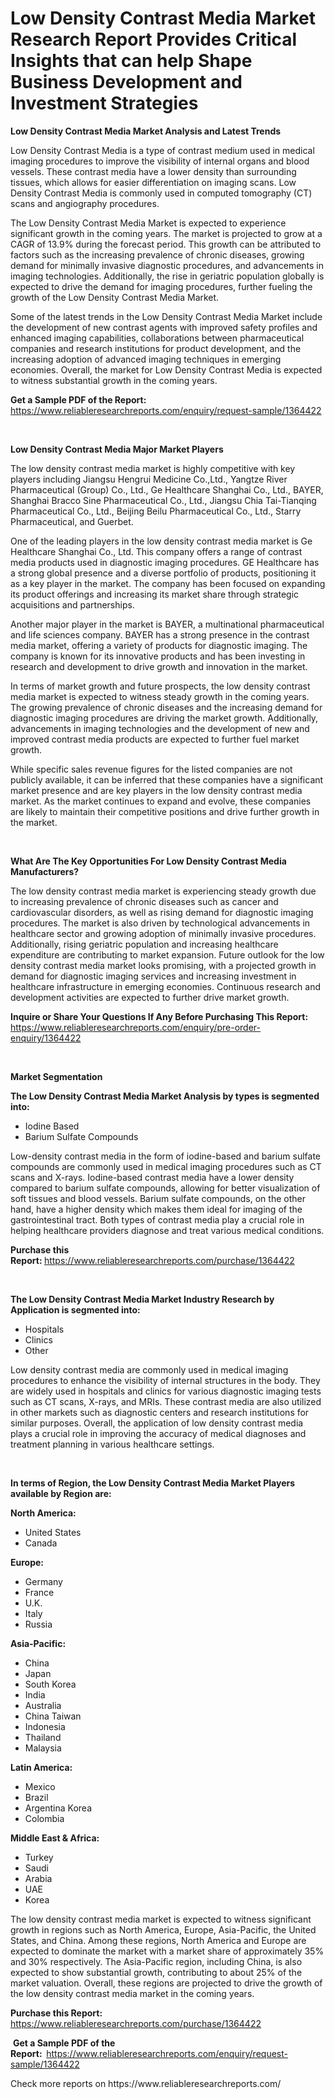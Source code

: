 <p><h1>Low Density Contrast Media Market Research Report Provides Critical Insights that can help Shape Business Development and Investment Strategies</h1></p><p><strong>Low Density Contrast Media Market Analysis and Latest Trends</strong></p>
<p><p>Low Density Contrast Media is a type of contrast medium used in medical imaging procedures to improve the visibility of internal organs and blood vessels. These contrast media have a lower density than surrounding tissues, which allows for easier differentiation on imaging scans. Low Density Contrast Media is commonly used in computed tomography (CT) scans and angiography procedures.</p><p>The Low Density Contrast Media Market is expected to experience significant growth in the coming years. The market is projected to grow at a CAGR of 13.9% during the forecast period. This growth can be attributed to factors such as the increasing prevalence of chronic diseases, growing demand for minimally invasive diagnostic procedures, and advancements in imaging technologies. Additionally, the rise in geriatric population globally is expected to drive the demand for imaging procedures, further fueling the growth of the Low Density Contrast Media Market.</p><p>Some of the latest trends in the Low Density Contrast Media Market include the development of new contrast agents with improved safety profiles and enhanced imaging capabilities, collaborations between pharmaceutical companies and research institutions for product development, and the increasing adoption of advanced imaging techniques in emerging economies. Overall, the market for Low Density Contrast Media is expected to witness substantial growth in the coming years.</p></p>
<p><strong>Get a Sample PDF of the Report:&nbsp;</strong> <a href="https://www.reliableresearchreports.com/enquiry/request-sample/1364422">https://www.reliableresearchreports.com/enquiry/request-sample/1364422</a></p>
<p>&nbsp;</p>
<p><strong>Low Density Contrast Media Major Market Players</strong></p>
<p><p>The low density contrast media market is highly competitive with key players including Jiangsu Hengrui Medicine Co.,Ltd., Yangtze River Pharmaceutical (Group) Co., Ltd., Ge Healthcare Shanghai Co., Ltd., BAYER, Shanghai Bracco Sine Pharmaceutical Co., Ltd., Jiangsu Chia Tai-Tianqing Pharmaceutical Co., Ltd., Beijing Beilu Pharmaceutical Co., Ltd., Starry Pharmaceutical, and Guerbet.</p><p>One of the leading players in the low density contrast media market is Ge Healthcare Shanghai Co., Ltd. This company offers a range of contrast media products used in diagnostic imaging procedures. GE Healthcare has a strong global presence and a diverse portfolio of products, positioning it as a key player in the market. The company has been focused on expanding its product offerings and increasing its market share through strategic acquisitions and partnerships.</p><p>Another major player in the market is BAYER, a multinational pharmaceutical and life sciences company. BAYER has a strong presence in the contrast media market, offering a variety of products for diagnostic imaging. The company is known for its innovative products and has been investing in research and development to drive growth and innovation in the market.</p><p>In terms of market growth and future prospects, the low density contrast media market is expected to witness steady growth in the coming years. The growing prevalence of chronic diseases and the increasing demand for diagnostic imaging procedures are driving the market growth. Additionally, advancements in imaging technologies and the development of new and improved contrast media products are expected to further fuel market growth.</p><p>While specific sales revenue figures for the listed companies are not publicly available, it can be inferred that these companies have a significant market presence and are key players in the low density contrast media market. As the market continues to expand and evolve, these companies are likely to maintain their competitive positions and drive further growth in the market.</p></p>
<p>&nbsp;</p>
<p><strong>What Are The Key Opportunities For Low Density Contrast Media Manufacturers?</strong></p>
<p><p>The low density contrast media market is experiencing steady growth due to increasing prevalence of chronic diseases such as cancer and cardiovascular disorders, as well as rising demand for diagnostic imaging procedures. The market is also driven by technological advancements in healthcare sector and growing adoption of minimally invasive procedures. Additionally, rising geriatric population and increasing healthcare expenditure are contributing to market expansion. Future outlook for the low density contrast media market looks promising, with a projected growth in demand for diagnostic imaging services and increasing investment in healthcare infrastructure in emerging economies. Continuous research and development activities are expected to further drive market growth.</p></p>
<p><strong>Inquire or Share Your Questions If Any Before Purchasing This Report:</strong> <a href="https://www.reliableresearchreports.com/enquiry/pre-order-enquiry/1364422">https://www.reliableresearchreports.com/enquiry/pre-order-enquiry/1364422</a></p>
<p>&nbsp;</p>
<p><strong>Market Segmentation</strong></p>
<p><strong>The Low Density Contrast Media Market Analysis by types is segmented into:</strong></p>
<p><ul><li>Iodine Based</li><li>Barium Sulfate Compounds</li></ul></p>
<p><p>Low-density contrast media in the form of iodine-based and barium sulfate compounds are commonly used in medical imaging procedures such as CT scans and X-rays. Iodine-based contrast media have a lower density compared to barium sulfate compounds, allowing for better visualization of soft tissues and blood vessels. Barium sulfate compounds, on the other hand, have a higher density which makes them ideal for imaging of the gastrointestinal tract. Both types of contrast media play a crucial role in helping healthcare providers diagnose and treat various medical conditions.</p></p>
<p><strong>Purchase this Report:&nbsp;</strong><a href="https://www.reliableresearchreports.com/purchase/1364422">https://www.reliableresearchreports.com/purchase/1364422</a></p>
<p>&nbsp;</p>
<p><strong>The Low Density Contrast Media Market Industry Research by Application is segmented into:</strong></p>
<p><ul><li>Hospitals</li><li>Clinics</li><li>Other</li></ul></p>
<p><p>Low density contrast media are commonly used in medical imaging procedures to enhance the visibility of internal structures in the body. They are widely used in hospitals and clinics for various diagnostic imaging tests such as CT scans, X-rays, and MRIs. These contrast media are also utilized in other markets such as diagnostic centers and research institutions for similar purposes. Overall, the application of low density contrast media plays a crucial role in improving the accuracy of medical diagnoses and treatment planning in various healthcare settings.</p></p>
<p>&nbsp;</p>
<p><strong>In terms of Region, the Low Density Contrast Media Market Players available by Region are:</strong></p>
<p>
    <p> <strong> North America: </strong>
        <ul>
            <li>United States</li>
            <li>Canada</li>
        </ul>
        </p> 
    <p> <strong> Europe: </strong>
        <ul>
            <li>Germany</li>
            <li>France</li>
            <li>U.K.</li>
            <li>Italy</li>
            <li>Russia</li>
        </ul>
        </p> 
    <p> <strong> Asia-Pacific: </strong>
        <ul>
            <li>China</li>
            <li>Japan</li>
            <li>South Korea</li>
            <li>India</li>
            <li>Australia</li>
            <li>China Taiwan</li>
            <li>Indonesia</li>
            <li>Thailand</li>
            <li>Malaysia</li>
        </ul>
        </p> 
    <p> <strong> Latin America: </strong>
        <ul>
            <li>Mexico</li>
            <li>Brazil</li>
            <li>Argentina Korea</li>
            <li>Colombia</li>
        </ul>
        </p> 
    <p> <strong> Middle East & Africa: </strong>
        <ul>
            <li>Turkey</li>
            <li>Saudi</li>
            <li>Arabia</li>
            <li>UAE</li>
            <li>Korea</li>
        </ul>
    </p>
    </p>
<p><p>The low density contrast media market is expected to witness significant growth in regions such as North America, Europe, Asia-Pacific, the United States, and China. Among these regions, North America and Europe are expected to dominate the market with a market share of approximately 35% and 30% respectively. The Asia-Pacific region, including China, is also expected to show substantial growth, contributing to about 25% of the market valuation. Overall, these regions are projected to drive the growth of the low density contrast media market in the coming years.</p></p>
<p><strong>Purchase this Report: </strong><a href="https://www.reliableresearchreports.com/purchase/1364422">https://www.reliableresearchreports.com/purchase/1364422</a></p>
<p>&nbsp;<strong>Get a Sample PDF of the Report:&nbsp;&nbsp;</strong><a href="https://www.reliableresearchreports.com/enquiry/request-sample/1364422">https://www.reliableresearchreports.com/enquiry/request-sample/1364422</a></p>
<p><strong></strong></p>
<p>Check more reports on https://www.reliableresearchreports.com/</p>